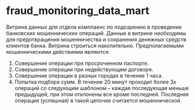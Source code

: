 # fraud_monitoring_data_mart
 Витрина данных для отдела комплаенс по подозрению в проведение банковских мошеннических операций. Данные в витрине необходимы для предотвращения мошенничества и сохранения денежных средств клиентов банка. Витрина строиться накопительно.
 Предполагаемыми мошенническими действиями являются: 
1) Совершение операции при просроченном паспорте.
2) Совершение операции при недействующем договоре.
3) Совершение операции в разных городах в течение 1 часа.
4) Попытка подбора сумм. В течение 20 минут проходит более 3х операций со следующим 
шаблоном – каждая последующая меньше предыдущей, при этом отклонены все кроме 
последней. Последняя операция (успешная) в такой цепочке считается мошеннической.
